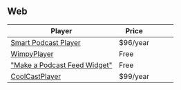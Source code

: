 ## Web

| Player | Price |   |   |   |
|---------------------------------------------------------|------|---|---|---|
| [Smart Podcast Player](https://smartpodcastplayer.com/) | $96/year |   |   |   |
| [WimpyPlayer](http://www.wimpyplayer.com/)              | Free |   |   |   |
| ["Make a Podcast Feed Widget"](http://feed.mikle.com/support/make-a-podcast-widget/) | Free |   |   |   |
| [CoolCastPlayer](http://coolcastplayer.com/) | $99/year |   |   |   |
